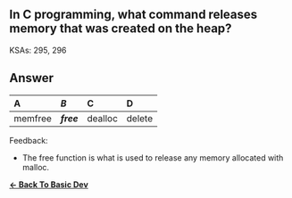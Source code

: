 ## In C programming, what command releases memory that was created on the heap?

KSAs: 295, 296

## Answer
| A | ***B*** | C | D |
| :--- | :--- | :--- | :--- |
| memfree | ***free*** | dealloc | delete |


Feedback:

- The free function is what is used to release any memory allocated with malloc.

[**<- Back To Basic Dev**](../../../Basic_Dev.md)

